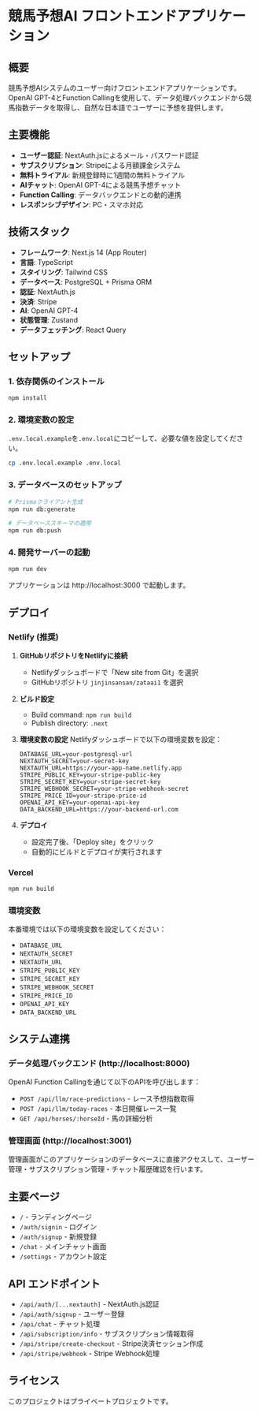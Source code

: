 # 競馬予想AI フロントエンドアプリケーション

## 概要

競馬予想AIシステムのユーザー向けフロントエンドアプリケーションです。OpenAI GPT-4とFunction Callingを使用して、データ処理バックエンドから競馬指数データを取得し、自然な日本語でユーザーに予想を提供します。

## 主要機能

- **ユーザー認証**: NextAuth.jsによるメール・パスワード認証
- **サブスクリプション**: Stripeによる月額課金システム
- **無料トライアル**: 新規登録時に1週間の無料トライアル
- **AIチャット**: OpenAI GPT-4による競馬予想チャット
- **Function Calling**: データバックエンドとの動的連携
- **レスポンシブデザイン**: PC・スマホ対応

## 技術スタック

- **フレームワーク**: Next.js 14 (App Router)
- **言語**: TypeScript
- **スタイリング**: Tailwind CSS
- **データベース**: PostgreSQL + Prisma ORM
- **認証**: NextAuth.js
- **決済**: Stripe
- **AI**: OpenAI GPT-4
- **状態管理**: Zustand
- **データフェッチング**: React Query

## セットアップ

### 1. 依存関係のインストール

```bash
npm install
```

### 2. 環境変数の設定

`.env.local.example`を`.env.local`にコピーして、必要な値を設定してください。

```bash
cp .env.local.example .env.local
```

### 3. データベースのセットアップ

```bash
# Prismaクライアント生成
npm run db:generate

# データベーススキーマの適用
npm run db:push
```

### 4. 開発サーバーの起動

```bash
npm run dev
```

アプリケーションは http://localhost:3000 で起動します。

## デプロイ

### Netlify (推奨)

1. **GitHubリポジトリをNetlifyに接続**
   - Netlifyダッシュボードで「New site from Git」を選択
   - GitHubリポジトリ `jinjinsansan/zataai1` を選択

2. **ビルド設定**
   - Build command: `npm run build`
   - Publish directory: `.next`

3. **環境変数の設定**
   Netlifyダッシュボードで以下の環境変数を設定：
   ```
   DATABASE_URL=your-postgresql-url
   NEXTAUTH_SECRET=your-secret-key
   NEXTAUTH_URL=https://your-app-name.netlify.app
   STRIPE_PUBLIC_KEY=your-stripe-public-key
   STRIPE_SECRET_KEY=your-stripe-secret-key
   STRIPE_WEBHOOK_SECRET=your-stripe-webhook-secret
   STRIPE_PRICE_ID=your-stripe-price-id
   OPENAI_API_KEY=your-openai-api-key
   DATA_BACKEND_URL=https://your-backend-url.com
   ```

4. **デプロイ**
   - 設定完了後、「Deploy site」をクリック
   - 自動的にビルドとデプロイが実行されます

### Vercel

```bash
npm run build
```

### 環境変数

本番環境では以下の環境変数を設定してください：

- `DATABASE_URL`
- `NEXTAUTH_SECRET`
- `NEXTAUTH_URL`
- `STRIPE_PUBLIC_KEY`
- `STRIPE_SECRET_KEY`
- `STRIPE_WEBHOOK_SECRET`
- `STRIPE_PRICE_ID`
- `OPENAI_API_KEY`
- `DATA_BACKEND_URL`

## システム連携

### データ処理バックエンド (http://localhost:8000)

OpenAI Function Callingを通じて以下のAPIを呼び出します：

- `POST /api/llm/race-predictions` - レース予想指数取得
- `POST /api/llm/today-races` - 本日開催レース一覧
- `GET /api/horses/:horseId` - 馬の詳細分析

### 管理画面 (http://localhost:3001)

管理画面がこのアプリケーションのデータベースに直接アクセスして、ユーザー管理・サブスクリプション管理・チャット履歴確認を行います。

## 主要ページ

- `/` - ランディングページ
- `/auth/signin` - ログイン
- `/auth/signup` - 新規登録
- `/chat` - メインチャット画面
- `/settings` - アカウント設定

## API エンドポイント

- `/api/auth/[...nextauth]` - NextAuth.js認証
- `/api/auth/signup` - ユーザー登録
- `/api/chat` - チャット処理
- `/api/subscription/info` - サブスクリプション情報取得
- `/api/stripe/create-checkout` - Stripe決済セッション作成
- `/api/stripe/webhook` - Stripe Webhook処理

## ライセンス

このプロジェクトはプライベートプロジェクトです。